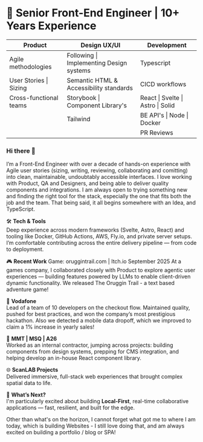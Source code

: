 # 🚀 Senior Front-End Engineer | 10+ Years Experience

| Product                | Design UX/UI                             | Development                       |
| ---------------------- | ---------------------------------------- | --------------------------------- |
| Agile methodologies    | Following \| Implementing Design systems | Typescript                        |
| User Stories \| Sizing | Semantic HTML & Accessibility standards  | CICD workflows                    |
| Cross-functional teams | Storybook \| Component Library's         | React \| Svelte \| Astro \| Solid |
|                        | Tailwind                                 | BE API's \| Node \| Docker        |
|                        |                                          | PR Reviews                        |


### Hi there 👋

I’m a Front-End Engineer with over a decade of hands-on experience with Agile user stories (sizing, writing, reviewing, collaborating and comitting) into clean, maintainable, undoubtably accessible interfaces. I love working with Product, QA and Designers, and being able to deliver quality components and integrations. I am always open to trying something new and finding the right tool for the stack, especially the one that fits both the job and the team. That being said, it all begins somewhere with an Idea, and TypeScript.

🛠️ **Tech & Tools**  
Deep experience across modern frameworks (Svelte, Astro, React) and tooling like Docker, GitHub Actions, AWS, Fly.io, and private server setups. I’m comfortable contributing across the entire delivery pipeline — from code to deployment.

🎮 **Recent Work** 
Game: oruggintrail.com | Itch.io September 2025
At a games company, I collaborated closely with Product to explore agentic user experiences — building features powered by LLMs to enable client-driven dynamic functionality. We released The Oruggin Trail - a text based adventure game!

🛒 **Vodafone**  
Lead of a team of 10 developers on the checkout flow. Maintained quality, pushed for best practices, and won the company’s most prestigious hackathon.
Also we detected a mobile data dropoff, which we improved to claim a 1% increase in yearly sales! 

🧩 **MMT | MSQ | A26**  
Worked as an internal contractor, jumping across projects: building components from design systems, prepping for CMS integration, and helping develop an in-house React component library.

🌐 **ScanLAB Projects**  
Delivered immersive, full-stack web experiences that brought complex spatial data to life.

🔭 **What’s Next?**  
I'm particularly excited about building **Local-First**, real-time collaborative applications — fast, resilient, and built for the edge. 

Other than what's on the horizon, I cannot forget what got me to where I am today, which is building Websites - I still love doing that, and am always excited on building a portfolio / blog or SPA!
